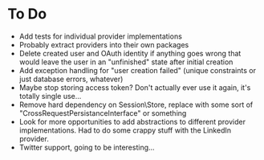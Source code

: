 # To Do
- Add tests for individual provider implementations
- Probably extract providers into their own packages
- Delete created user and OAuth identity if anything goes wrong that would leave the user in an "unfinished" state after initial creation
- Add exception handling for "user creation failed" (unique constraints or just database errors, whatever)
- Maybe stop storing access token? Don't actually ever use it again, it's totally single use...
- Remove hard dependency on Session\Store, replace with some sort of "CrossRequestPersistanceInterface" or something
- Look for more opportunities to add abstractions to different provider implementations. Had to do some crappy stuff with the LinkedIn provider.
- Twitter support, going to be interesting...
